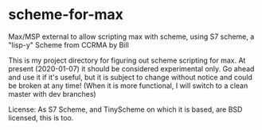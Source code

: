 # scheme-for-max
Max/MSP external to allow scripting max with scheme, using S7 scheme, a "lisp-y" Scheme from CCRMA by Bill 

This is my project directory for figuring out scheme scripting for max. At present
(2020-01-07) it should be considered experimental only. Go ahead and use it if it's
useful, but it is subject to change without notice and could be broken at any time!
(When it is more functional, I will switch to a clean master with dev branches)

License: As S7 Scheme, and TinyScheme on which it is based, are BSD licensed, this is too.

